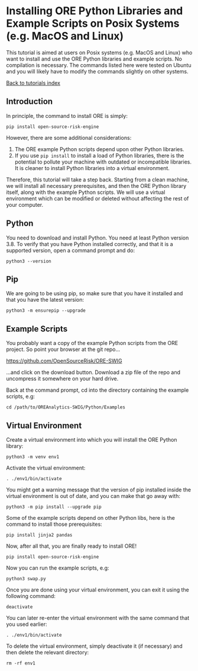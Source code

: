 
# Installing ORE Python Libraries and Example Scripts on Posix Systems (e.g. MacOS and Linux)

This tutorial is aimed at users on Posix systems (e.g. MacOS and Linux) who
want to install and use the ORE Python libraries and example scripts.  No
compilation is necessary.  The commands listed here were tested on
Ubuntu and you will likely have to modify the commands slightly on other
systems.

[Back to tutorials index](tutorials.00.index.md)

## Introduction

In principle, the command to install ORE is simply:

    pip install open-source-risk-engine

However, there are some additional considerations:

1) The ORE example Python scripts depend upon other Python libraries.
2) If you use `pip install` to install a load of Python libraries, there is the
potential to pollute your machine with outdated or incompatible libraries.  It
is cleaner to install Python libraries into a virtual environment.

Therefore, this tutorial will take a step back.  Starting from a clean machine,
we will install all necessary prerequisites, and then the ORE Python library
itself, along with the example Python scripts.  We will use a virtual
environment which can be modified or deleted without affecting the rest of your
computer.

## Python

You need to download and install Python.  You need at least Python version 3.8.
To verify that you have Python installed correctly, and that it is a supported
version, open a command prompt and do:

    python3 --version

## Pip

We are going to be using pip, so make sure that you have it installed and that
you have the latest version:

    python3 -m ensurepip --upgrade

## Example Scripts

You probably want a copy of the example Python scripts from the ORE project.
So point your browser at the git repo...

https://github.com/OpenSourceRisk/ORE-SWIG

...and click on the download button.  Download a zip file of the repo and
uncompress it somewhere on your hard drive.

Back at the command prompt, cd into the directory containing the example
scripts, e.g:

    cd /path/to/OREAnalytics-SWIG/Python/Examples

## Virtual Environment

Create a virtual environment into which you will install the ORE Python library:

    python3 -m venv env1

Activate the virtual environment:

    . ./env1/bin/activate

You might get a warning message that the version of pip installed inside the
virtual environment is out of date, and you can make that go away with:

    python3 -m pip install --upgrade pip

Some of the example scripts depend on other Python libs, here is the command to
install those prerequisites:

    pip install jinja2 pandas

Now, after all that, you are finally ready to install ORE!

    pip install open-source-risk-engine

Now you can run the example scripts, e.g:

    python3 swap.py

Once you are done using your virtual environment, you can exit it using the
following command:

    deactivate

You can later re-enter the virtual environment with the same command that you
used earlier:

    . ./env1/bin/activate

To delete the virtual environment, simply deactivate it (if necessary) and then
delete the relevant directory:

    rm -rf env1

